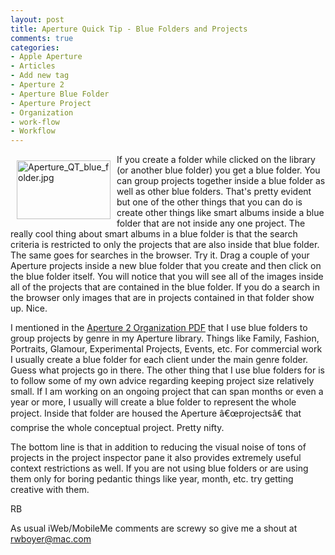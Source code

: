 ```yaml
---
layout: post
title: Aperture Quick Tip - Blue Folders and Projects
comments: true
categories:
- Apple Aperture
- Articles
- Add new tag
- Aperture 2
- Aperture Blue Folder
- Aperture Project
- Organization
- work-flow
- Workflow
---
```

<a href="/wp-content/uploads/FromIweb/Aperture_QT_blue_folder.jpg"><img title="Aperture_QT_blue_folder.jpg" src="/wp-content/uploads/FromIweb/.thumbs/.Aperture_QT_blue_folder.jpg" border="0" alt="Aperture_QT_blue_folder.jpg" hspace="10" vspace="10" width="150" height="94" align="left" /></a>If you create a folder while clicked on the library (or another blue folder) you get a blue folder. You can group projects together inside a blue folder as well as other blue folders. That's pretty evident but one of the other things that you can do is create other things like smart albums inside a blue folder that are not inside any one project. The really cool thing about smart albums in a blue folder is that the search criteria is restricted to only the projects that are also inside that blue folder. The same goes for searches in the browser. Try it. Drag a couple of your Aperture projects inside a new blue folder that you create and then click on the blue folder itself. You will notice that you will see all of the images inside all of the projects that are contained in the blue folder. If you do a search in the browser only images that are in projects contained in that folder show up. Nice.
<!--more-->
I mentioned in the <a href="http://photo.rwboyer.com/aperture-guides/">Aperture 2 Organization PDF</a> that I use blue folders to group projects by genre in my Aperture library. Things like Family, Fashion, Portraits, Glamour, Experimental Projects, Events, etc. For commercial work I usually create a blue folder for each client under the main genre folder. Guess what projects go in there. The other thing that I use blue folders for is to follow some of my own advice regarding keeping project size relatively small. If I am working on an ongoing project that can span months or even a year or more, I usually will create a blue folder to represent the whole project. Inside that folder are housed the Aperture â€œprojectsâ€  that comprise the whole conceptual project. Pretty nifty.

The bottom line is that in addition to reducing the visual noise of tons of projects in the project inspector pane it also provides extremely useful context restrictions as well. If you are not using blue folders or are using them only for boring pedantic things like year, month, etc. try getting creative with them.

RB

As usual iWeb/MobileMe comments are screwy so give me a shout at <a href="mailto:rwboyer@mac.com">rwboyer@mac.com</a>